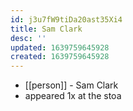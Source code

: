 ```yaml
---
id: j3u7fW9tiDa20ast35Xi4
title: Sam Clark
desc: ''
updated: 1639759645928
created: 1639759645928
---
```



- [[person]] - Sam Clark
- appeared 1x at the stoa

